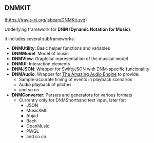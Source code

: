 ## DNMKIT

(https://travis-ci.org/jsbean/DNMKit.svg)

Underlying framework for **DNM (Dynamic Notation for Music)**.

It includes several subframeworks:

* **DNMUtility**: Basic helper functions and variables
* **DNMModel**: Model of music
* **DNMView**: Graphical representation of the musical model
* **DNMUI**: Interaction elements
* **DNMJSON**: Wrapper for [SwiftyJSON](https://github.com/SwiftyJSON/SwiftyJSON) with DNM-specific funcionality
* **DNMAudio**: Wrapper for [The Amazing Audio Engine](https://github.com/TheAmazingAudioEngine/TheAmazingAudioEngine) to provide:
    * Sample-accurate timing of events in playback scenarios
    * Audio playback of pitches
    * and so on
* **DNMConverter**: Parsers and generators for various formats 
    * Currently only for DNMShorthand text input, later for:
        * JSON
        * MusicXML
        * Abjad
        * Bach
        * OpenMusic
        * PWGL
        * and so on



